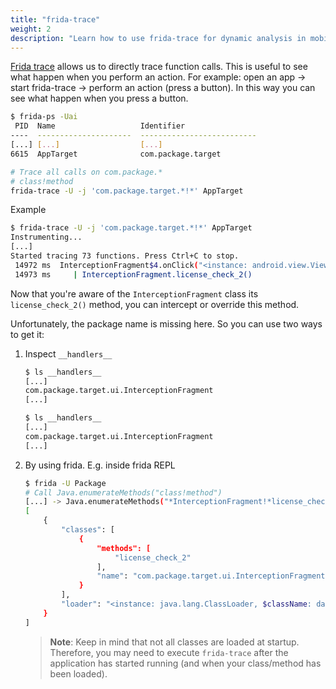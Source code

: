 ```yaml
---
title: "frida-trace"
weight: 2
description: "Learn how to use frida-trace for dynamic analysis in mobile pentesting. Trace function calls, identify methods, and understand application behavior during security assessments."
---
```


[Frida trace](https://frida.re/docs/frida-trace/) allows us to directly trace function calls. This is useful to see what happen when you perform an action. For example: open an app -> start frida-trace -> perform an action (press a button). In this way you can see what happen when you press a button.

```sh
$ frida-ps -Uai
 PID  Name                   Identifier                
----  ---------------------  --------------------------
[...] [...]                  [...]      
6615  AppTarget              com.package.target
```

```sh
# Trace all calls on com.package.*
# class!method
frida-trace -U -j 'com.package.target.*!*' AppTarget
```

Example

```sh
$ frida-trace -U -j 'com.package.target.*!*' AppTarget
Instrumenting...
[...]
Started tracing 73 functions. Press Ctrl+C to stop.
 14972 ms  InterceptionFragment$4.onClick("<instance: android.view.View, $className: com.google.android.material.button.MaterialButton>")
 14973 ms     | InterceptionFragment.license_check_2()
```
Now that you're aware of the `InterceptionFragment` class its `license_check_2()` method, you can intercept or override this method. 

Unfortunately, the package name is missing here. So you can use two ways to get it:

1. Inspect `__handlers__`

    ```sh
    $ ls __handlers__
    [...]
    com.package.target.ui.InterceptionFragment
    [...]
    ```
    ```sh
    $ ls __handlers__
    [...]
    com.package.target.ui.InterceptionFragment
    [...]
    ```

2. By using frida. E.g. inside frida REPL


    ```sh
    $ frida -U Package
    # Call Java.enumerateMethods("class!method")
    [...] -> Java.enumerateMethods("*InterceptionFragment!*license_check_2*")
    [
        {
            "classes": [
                {
                    "methods": [
                        "license_check_2"
                    ],
                    "name": "com.package.target.ui.InterceptionFragment"
                }
            ],
            "loader": "<instance: java.lang.ClassLoader, $className: dalvik.system.PathClassLoader>"
        }
    ]
    ```

    > **Note**: Keep in mind that not all classes are loaded at startup. Therefore, you may need to execute `frida-trace` after the application has started running (and when your class/method has been loaded).